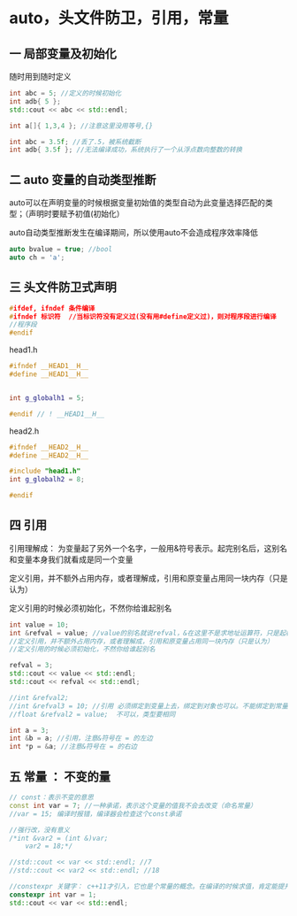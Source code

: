 # auto，头文件防卫，引用，常量

## 一 局部变量及初始化

随时用到随时定义

```c++
int abc = 5; //定义的时候初始化
int adb{ 5 };
std::cout << abc << std::endl;

int a[]{ 1,3,4 }; //注意这里没用等号,{}

int abc = 3.5f; //丢了.5，被系统截断
int adb{ 3.5f }; //无法编译成功，系统执行了一个从浮点数向整数的转换
```

## 二 auto 变量的自动类型推断

auto可以在声明变量的时候根据变量初始值的类型自动为此变量选择匹配的类型；（声明时要赋予初值(初始化）

auto自动类型推断发生在编译期间，所以使用auto不会造成程序效率降低

```c++
auto bvalue = true; //bool
auto ch = 'a';
```

## 三 头文件防卫式声明

```c++
#ifdef, ifndef 条件编译
#ifndef 标识符  //当标识符没有定义过(没有用#define定义过)，则对程序段进行编译
//程序段
#endif
```

head1.h

```c++
#ifndef __HEAD1__H__
#define __HEAD1__H__


int g_globalh1 = 5;

#endif // ! __HEAD1__H__
```

head2.h

```c++
#ifndef __HEAD2__H__
#define __HEAD2__H__

#include "head1.h"
int g_globalh2 = 8;

#endif
```

## 四 引用

引用理解成： 为变量起了另外一个名字，一般用&符号表示。起完别名后，这别名和变量本身我们就看成是同一个变量

定义引用，并不额外占用内存，或者理解成，引用和原变量占用同一块内存（只是认为）

定义引用的时候必须初始化，不然你给谁起别名

```c++
int value = 10;
int &refval = value; //value的别名就说refval，&在这里不是求地址运算符，只是起标识作用
//定义引用，并不额外占用内存，或者理解成，引用和原变量占用同一块内存（只是认为）
//定义引用的时候必须初始化，不然你给谁起别名

refval = 3;
std::cout << value << std::endl;
std::cout << refval << std::endl;

//int &refval2;
//int &refval3 = 10; //引用 必须绑定到变量上去，绑定到对象也可以。不能绑定到常量上去
//float &refval2 = value;  不可以，类型要相同

int a = 3;
int &b = a; //引用，注意&符号在 = 的左边
int *p = &a; //注意&符号在 = 的右边
```

## 五 常量 ： 不变的量

```c++
// const：表示不变的意思
const int var = 7; //一种承诺，表示这个变量的值我不会去改变（命名常量）
//var = 15; 编译时报错，编译器会检查这个const承诺

//强行改，没有意义
/*int &var2 = (int &)var;
	var2 = 18;*/

//std::cout << var << std::endl; //7
//std::cout << var2 << std::endl; //18

//constexpr 关键字： c++11才引入，它也是个常量的概念。在编译的时候求值，肯定能提升性能
constexpr int var = 1;
std::cout << var << std::endl;
```

